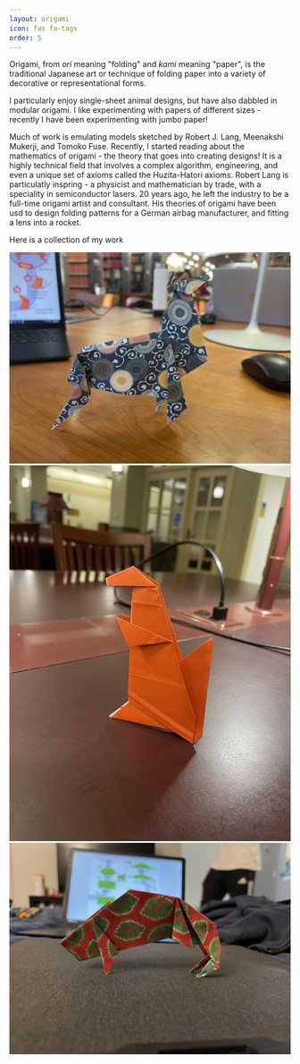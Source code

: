 ```yaml
---
layout: origami
icon: fas fa-tags
order: 5
---
```


Origami, from *ori* meaning "folding" and *kami* meaning "paper", is the traditional Japanese art or technique of folding paper into a variety of decorative or representational forms.

I particularly enjoy single-sheet animal designs, but have also dabbled in modular origami. I like experimenting with papers of different sizes - recently I have been experimenting with jumbo paper!

Much of work is emulating models sketched by Robert J. Lang, Meenakshi Mukerji, and Tomoko Fuse. Recently, I started reading about the mathematics of origami - the theory that goes into creating designs! It is a highly technical field that involves a complex algorithm, engineering, and even a unique set of axioms called the Huzita-Hatori axioms. Robert Lang is particulatly inspring - a physicist and mathematician by trade, with a speciality in semiconductor lasers. 20 years ago, he left the industry to be a full-time origami artist and consultant. His theories of origami have been usd to design folding patterns for a German airbag manufacturer, and fitting a lens into a rocket.

Here is a collection of my work

<link
  rel="stylesheet"
  href="https://cdn.jsdelivr.net/npm/swiper@11/swiper-bundle.min.css"
/>
<script src="https://cdn.jsdelivr.net/npm/swiper@11/swiper-bundle.min.js"></script>
<div class="swiper">
  <!-- Additional required wrapper -->
  <div class="swiper-wrapper">
    <!-- Slides -->
    <div class="swiper-slide"><img src="/assets/img/origami/IMG_0013.HEIC" alt="Description 1"></div>
    <div class="swiper-slide"><img src="/assets/img/origami/IMG_0019.HEIC" alt="Description 2"></div>
    <div class="swiper-slide"><img src="/assets/img/origami/IMG_0025.HEIC" alt="Description 3"></div>
  </div>
  <!-- If we need pagination -->
  <div class="swiper-pagination"></div>
  <!-- If we need navigation buttons -->
  <div class="swiper-button-prev"></div>
  <div class="swiper-button-next"></div>
  <!-- If we need scrollbar -->
  <div class="swiper-scrollbar"></div>
</div>

